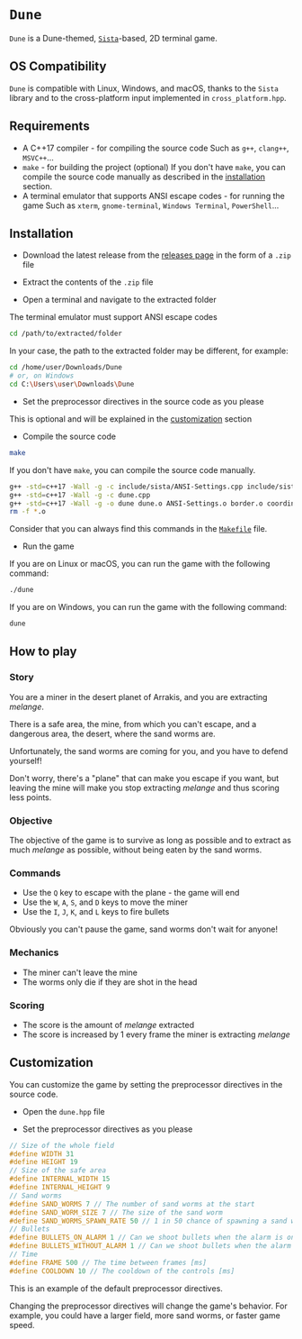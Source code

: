 # `Dune`

`Dune` is a Dune-themed, [`Sista`](https://github.com/FLAK-ZOSO/Sista)-based, 2D terminal game.

## OS Compatibility

`Dune` is compatible with Linux, Windows, and macOS, thanks to the `Sista` library and to the cross-platform input implemented in `cross_platform.hpp`.

## Requirements

- A C++17 compiler - for compiling the source code
Such as `g++`, `clang++`, `MSVC++`...
- `make` - for building the project (optional)
If you don't have `make`, you can compile the source code manually as described in the [installation](#installation) section.
- A terminal emulator that supports ANSI escape codes - for running the game
Such as `xterm`, `gnome-terminal`, `Windows Terminal`, `PowerShell`...

## Installation

- Download the latest release from the [releases page](https://github.com/Lioydiano/Dune/releases) in the form of a `.zip` file

- Extract the contents of the `.zip` file

- Open a terminal and navigate to the extracted folder

The terminal emulator must support ANSI escape codes

```bash
cd /path/to/extracted/folder
```

In your case, the path to the extracted folder may be different, for example:

```bash
cd /home/user/Downloads/Dune
# or, on Windows
cd C:\Users\user\Downloads\Dune
```

- Set the preprocessor directives in the source code as you please

This is optional and will be explained in the [customization](#customization) section

- Compile the source code

```bash
make
```

If you don't have `make`, you can compile the source code manually.

```bash
g++ -std=c++17 -Wall -g -c include/sista/ANSI-Settings.cpp include/sista/border.cpp include/sista/coordinates.cpp include/sista/cursor.cpp include/sista/field.cpp include/sista/pawn.cpp
g++ -std=c++17 -Wall -g -c dune.cpp
g++ -std=c++17 -Wall -g -o dune dune.o ANSI-Settings.o border.o coordinates.o cursor.o pawn.o field.o
rm -f *.o
```

Consider that you can always find this commands in the [`Makefile`](Makefile) file.

- Run the game

If you are on Linux or macOS, you can run the game with the following command:

```bash
./dune
```

If you are on Windows, you can run the game with the following command:

```bash
dune
```

## How to play

### Story

You are a miner in the desert planet of Arrakis, and you are extracting *melange*.

There is a safe area, the mine, from which you can't escape, and a dangerous area, the desert, where the sand worms are.

Unfortunately, the sand worms are coming for you, and you have to defend yourself!

Don't worry, there's a "plane" that can make you escape if you want, but leaving the mine will make you stop extracting *melange* and thus scoring less points.

### Objective

The objective of the game is to survive as long as possible and to extract as much *melange* as possible, without being eaten by the sand worms.

### Commands

- Use the `Q` key to escape with the plane - the game will end
- Use the `W`, `A`, `S`, and `D` keys to move the miner
- Use the `I`, `J`, `K`, and `L` keys to fire bullets

Obviously you can't pause the game, sand worms don't wait for anyone!

### Mechanics

- The miner can't leave the mine
- The worms only die if they are shot in the head

### Scoring

- The score is the amount of *melange* extracted
- The score is increased by 1 every frame the miner is extracting *melange*

## Customization

You can customize the game by setting the preprocessor directives in the source code.

- Open the `dune.hpp` file

- Set the preprocessor directives as you please

```cpp
// Size of the whole field
#define WIDTH 31
#define HEIGHT 19
// Size of the safe area
#define INTERNAL_WIDTH 15
#define INTERNAL_HEIGHT 9
// Sand worms
#define SAND_WORMS 7 // The number of sand worms at the start
#define SAND_WORM_SIZE 7 // The size of the sand worm
#define SAND_WORMS_SPAWN_RATE 50 // 1 in 50 chance of spawning a sand worm
// Bullets
#define BULLETS_ON_ALARM 1 // Can we shoot bullets when the alarm is on?
#define BULLETS_WITHOUT_ALARM 1 // Can we shoot bullets when the alarm is off?
// Time
#define FRAME 500 // The time between frames [ms]
#define COOLDOWN 10 // The cooldown of the controls [ms]
```

This is an example of the default preprocessor directives.

Changing the preprocessor directives will change the game's behavior.
For example, you could have a larger field, more sand worms, or faster game speed.
